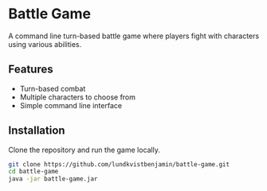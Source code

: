 # Battle Game
A command line turn-based battle game where players fight with characters using various abilities.

## Features
- Turn-based combat
- Multiple characters to choose from
- Simple command line interface

## Installation
Clone the repository and run the game locally.

```bash
git clone https://github.com/lundkvistbenjamin/battle-game.git
cd battle-game
java -jar battle-game.jar
